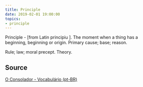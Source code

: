 ```yaml
---
title: Principle
date: 2019-02-01 19:00:00
topics:
- principle
---
```


Principle - [from Latin principiu ]. The moment when a thing has a beginning, 
beginning or origin. Primary cause; base; reason. 

Rule; law; moral precept. Theory.

## Source
[O Consolador - Vocabulário (pt-BR)](http://www.oconsolador.com.br/linkfixo/vocabulario/principal.html)
